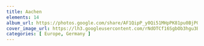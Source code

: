 ```yaml
---
title: Aachen
elements: 14
album_url: https://photos.google.com/share/AF1QipP_y0Qi51MHpPK81pu0BjPQ4q78Mp9CeVF4xay0gm13HumuqQ84bK9xTc2AFiqDug?key=My04VWpzRmZvblN5V0dySER6a3RjUkk5Rm9oa2JB
cover_image_url: https://lh3.googleusercontent.com/rNdOTCf16SgbOb3hgu3BCdV6PuSmbku9h7pP9RDuZwSsM1pZPrIAlt_j41aU0X0Zr030l5VJdF9pTxe_3mJdGiOfKzVtBmaq3pAZBngxlapifzfMAkn6_QSSHeBA-TkmE2oIdaNohiEJuyNJcJpJ0wCJL5rpdHfh7ZfhkrDyB_sSRRoiZeRGWJtPA1jamr3FY7FVVSre5w2v9CN-X3koL4g-wFhUl1ZR5tGz1HchJYRb8didGLT8_3mEc1gL7hLPxcFnHOzwc0P0Ra25Aok6g_B62gdHh45AgF-_9DIQS3Vse0Uh9NKbMN3pHCv4cgczaoVVCScVOYTyqF6KZ3z6oSpOZ6WeCmx_4IayoEu6X4lGZGPqdsgUoykzwhYa3CGWtxSTQpxBU7UU3rAw5TTN7UOSKcP5Kh6mJ1x9tKgzk_9iqyJHuXQcyH2LEZkqeKjMSmKyg6YNNWdtrChtN1p3mRtrFdBjs2vmTyKtIcyTnwuZncsAGKh-oOR6AFnqdJv6FMcQla_vJb2nboykpiaD9V9_m6G6qUqjHIAiF0Wd0tPWuZBtjvE2MlrcarvYWH4iGyl-oifa2eAiOemsJkKzdKQ6tsSUjWmLdDcXpL0mKA4tUdGtg4FSF1e2df-yvW5UcwO_lTxWprXq2Jj07HCb2-NzWz4Ou6qzF2TRPlnve0S-Vc2uRxDVau-x=s218-p-k-no
categories: [ Europe, Germany ]
---
```

